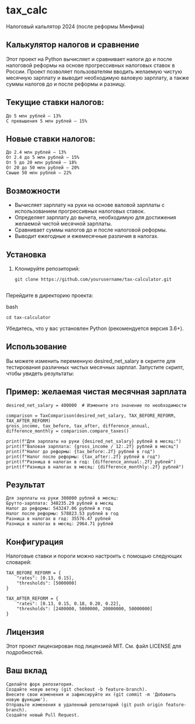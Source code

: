 # tax_calc
Налоговый кальлятор 2024 (после реформы Минфина)

## Калькулятор налогов и сравнение

Этот проект на Python вычисляет и сравнивает налоги до и после налоговой реформы на основе прогрессивных налоговых ставок в России. Проект позволяет пользователям вводить желаемую чистую месячную зарплату и выводит необходимую валовую зарплату, а также суммы налогов до и после реформы и разницу.

## Текущие ставки налогов:

    До 5 млн рублей – 13%
    С превышения 5 млн рублей – 15%

## Новые ставки налогов:

    До 2.4 млн рублей – 13%
    От 2.4 до 5 млн рублей – 15%
    От 5 до 20 млн рублей – 18%
    От 20 до 50 млн рублей – 20%
    Свыше 50 млн рублей – 22%

## Возможности

- Вычисляет зарплату на руки на основе валовой зарплаты с использованием прогрессивных налоговых ставок.
- Определяет зарплату до вычета, необходимую для достижения желаемой чистой месячной зарплаты.
- Сравнивает суммы налогов до и после налоговой реформы.
- Выводит ежегодные и ежемесячные различия в налогах.

## Установка

1. Клонируйте репозиторий:
   ```
   git clone https://github.com/yourusername/tax-calculator.git


Перейдите в директорию проекта:

bash

    cd tax-calculator

Убедитесь, что у вас установлен Python (рекомендуется версия 3.6+).

## Использование

Вы можете изменить переменную desired_net_salary в скрипте для тестирования различных чистых месячных зарплат. Запустите скрипт, чтобы увидеть результаты:

## Пример: желаемая чистая месячная зарплата

```
desired_net_salary = 400000  # Измените это значение по необходимости

comparison = TaxComparison(desired_net_salary, TAX_BEFORE_REFORM, TAX_AFTER_REFORM)
gross_income, tax_before, tax_after, difference_annual, difference_monthly = comparison.compare_taxes()

print(f"Для зарплаты на руки {desired_net_salary} рублей в месяц:")
print(f"Валовая зарплата: {gross_income / 12:.2f} рублей в месяц")
print(f"Налог до реформы: {tax_before:.2f} рублей в год")
print(f"Налог после реформы: {tax_after:.2f} рублей в год")
print(f"Разница в налогах в год: {difference_annual:.2f} рублей")
print(f"Разница в налогах в месяц: {difference_monthly:.2f} рублей")
```

## Результат
```
Для зарплаты на руки 300000 рублей в месяц:
Брутто-зарплата: 348235.29 рублей в месяц
Налог до реформы: 543247.06 рублей в год
Налог после реформы: 578823.53 рублей в год
Разница в налогах в год: 35576.47 рублей
Разница в налогах в месяц: 2964.71 рублей
```

## Конфигурация

Налоговые ставки и пороги можно настроить с помощью следующих словарей:


```
TAX_BEFORE_REFORM = {
    "rates": [0.13, 0.15],
    "thresholds": [5000000]
}

TAX_AFTER_REFORM = {
    "rates": [0.13, 0.15, 0.18, 0.20, 0.22],
    "thresholds": [2400000, 5000000, 20000000, 50000000]
}
```

## Лицензия

Этот проект лицензирован под лицензией MIT. См. файл LICENSE для подробностей.


## Ваш вклад

    Сделайте форк репозитория.
    Создайте новую ветку (git checkout -b feature-branch).
    Внесите свои изменения и зафиксируйте их (git commit -m 'Добавить новую функцию').
    Отправьте изменения в удаленный репозиторий (git push origin feature-branch).
    Создайте новый Pull Request.
